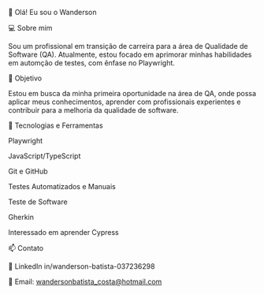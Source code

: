 👋 Olá! Eu sou o Wanderson

💻 Sobre mim

Sou um profissional em transição de carreira para a área de Qualidade de Software (QA). Atualmente, estou focado em aprimorar minhas habilidades em automção de testes, com ênfase no Playwright.

🎯 Objetivo

Estou em busca da minha primeira oportunidade na área de QA, onde possa aplicar meus conhecimentos, aprender com profissionais experientes e contribuir para a melhoria da qualidade de software.

🚀 Tecnologias e Ferramentas

Playwright

JavaScript/TypeScript

Git e GitHub

Testes Automatizados e Manuais

Teste de Software

Gherkin

Interessado em aprender Cypress

📫 Contato

💼 LinkedIn in/wanderson-batista-037236298

📧 Email: wandersonbatista_costa@hotmail.com
